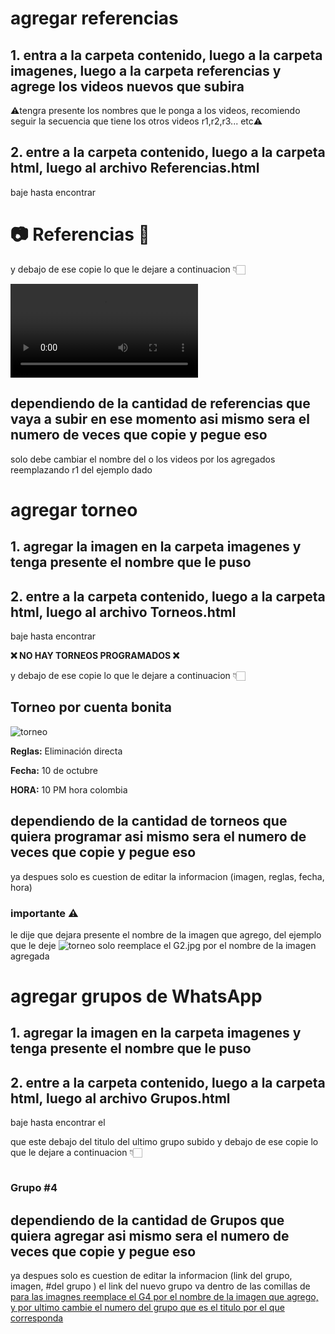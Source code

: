 # agregar referencias
## 1. entra a la carpeta contenido, luego a la carpeta imagenes, luego a la carpeta referencias y agrege los videos nuevos que subira
⚠️tengra presente los nombres que le ponga a los videos, recomiendo seguir la secuencia que tiene los otros videos r1,r2,r3... etc⚠️
## 2. entre a la carpeta contenido, luego a la carpeta html, luego al archivo Referencias.html
baje hasta encontrar <h1>📷 Referencias 🎥</h1> y debajo de ese copie lo que le dejare a continuacion 👇🏻
<div class="galeria">
    <div class="galeria-item">
      <video controls>
        <source src="../Images/Referencias/r1.mp4" type="video/mp4">
        Tu navegador no soporta videos.
      </video>
</div>

## dependiendo de la cantidad de referencias que vaya a subir en ese momento asi mismo sera el numero de veces que copie y pegue eso
solo debe cambiar el nombre del o los videos por los agregados reemplazando r1 del ejemplo dado

# agregar torneo
## 1. agregar la imagen en la carpeta imagenes y tenga presente el nombre que le puso
## 2. entre a la carpeta contenido, luego a la carpeta html, luego al archivo Torneos.html
baje hasta encontrar <p class="no-torneo"><strong>❌ NO HAY TORNEOS PROGRAMADOS ❌</strong></p> y debajo de ese copie lo que le dejare a continuacion 👇🏻 

<div class="torneo">
    <h2>Torneo por cuenta bonita</h2>
    <img src="../Images/G2.jpg" alt="torneo">
    <p><strong>Reglas:</strong> Eliminación directa</p>
    <p><strong>Fecha:</strong> 10 de octubre</p>
    <p><strong>HORA:</strong> 10 PM hora colombia</p>
</div>

## dependiendo de la cantidad de torneos que quiera programar asi mismo sera el numero de veces que copie y pegue eso
ya despues solo es cuestion de editar la informacion (imagen, reglas, fecha, hora)

### importante ⚠️
le dije que dejara presente el nombre de la imagen que agrego, del ejemplo que le deje <img src="../Images/G2.jpg" alt="torneo"> solo reemplace el G2.jpg por el nombre de la imagen agregada 

# agregar grupos de WhatsApp

## 1. agregar la imagen en la carpeta imagenes y tenga presente el nombre que le puso
## 2. entre a la carpeta contenido, luego a la carpeta html, luego al archivo Grupos.html
baje hasta encontrar el </div> que este debajo del titulo del ultimo grupo subido y debajo de ese copie lo que le dejare a continuacion 👇🏻

<div class="tarjeta">
    <a href="https://chat.whatsapp.com/B9AdOUOt9cEJmvLmEUIPqO?mode=ems_copy_c"> 
    <img src="../Images/G4.jpg" alt="">
    </a>
    <h3>Grupo #4 </h3>
</div>

## dependiendo de la cantidad de Grupos que quiera agregar asi mismo sera el numero de veces que copie y pegue eso
ya despues solo es cuestion de editar la informacion (link del grupo, imagen, #del grupo ) el link del nuevo grupo va dentro de las comillas de <a href="https://chat.whatsapp.com/B9AdOUOt9cEJmvLmEUIPqO?mode=ems_copy_c"> para las imagnes reemplace el G4 por el nombre de la imagen que agrego, y por ultimo cambie el numero del grupo que es el titulo por el que corresponda 